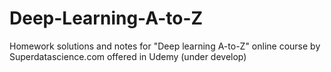 # Deep-Learning-A-to-Z
Homework solutions and notes for "Deep learning A-to-Z" online course by Superdatascience.com offered in Udemy (under develop)

